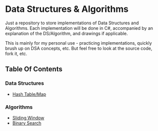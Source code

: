 # Data Structures & Algorithms

Just a repository to store implementations of Data Structures and Algorithms.
Each implementation will be done in C#, accompanied by an explanation of the DS/Algorithm, and drawings if applicable.

This is mainly for my personal use - practicing implementations, quickly brush up on DSA concepts, etc.
But feel free to look at the source code, fork it, etc.

## Table Of Contents

### Data Structures
- [Hash Table/Map](https://github.com/MAdisurya/data-structures-algorithms/tree/master/data-structures/hash-tables/HashTable)

### Algorithms
- [Sliding Window](https://github.com/MAdisurya/data-structures-algorithms/tree/master/algorithms/sliding-window)
- [Binary Search](https://github.com/MAdisurya/data-structures-algorithms/tree/master/algorithms/binary-search)
